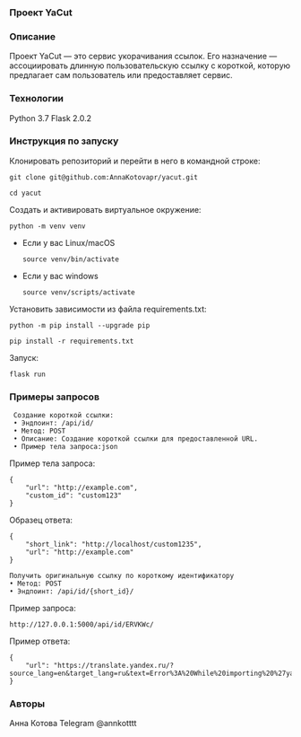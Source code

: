 ### Проект YaCut
### Описание
Проект YaCut — это сервис укорачивания ссылок. Его назначение — ассоциировать длинную пользовательскую ссылку с короткой, которую предлагает сам пользователь или предоставляет сервис.
### Технологии
Python 3.7
Flask 2.0.2
### Инструкция по запуску
Клонировать репозиторий и перейти в него в командной строке:

```
git clone git@github.com:AnnaKotovapr/yacut.git
```

```
cd yacut
```

Cоздать и активировать виртуальное окружение:

```
python -m venv venv
```

* Если у вас Linux/macOS

    ```
    source venv/bin/activate
    ```

* Если у вас windows

    ```
    source venv/scripts/activate
    ```

Установить зависимости из файла requirements.txt:

```
python -m pip install --upgrade pip
```

```
pip install -r requirements.txt
```

Запуск:

```
flask run
```

### Примеры запросов
```
 Создание короткой ссылки:
 • Эндпоинт: /api/id/
 • Метод: POST
 • Описание: Создание короткой ссылки для предоставленной URL.
 • Пример тела запроса:json
```

Пример тела запроса:
```
{
    "url": "http://example.com",
    "custom_id": "custom123"
}
```

Образец ответа:
```
{
    "short_link": "http://localhost/custom1235",
    "url": "http://example.com"
}
```

```
Получить оригинальную ссылку по короткому идентификатору
• Метод: POST
• Эндпоинт: /api/id/{short_id}/

```

Пример запроса:
```
http://127.0.0.1:5000/api/id/ERVKWc/
```

Пример ответа:
```
{
    "url": "https://translate.yandex.ru/?source_lang=en&target_lang=ru&text=Error%3A%20While%20importing%20%27ya%20cut%27%2C%20an%20ImportError%20was%20raised."
}
```

### Авторы
Анна Котова
Telegram @annkotttt
